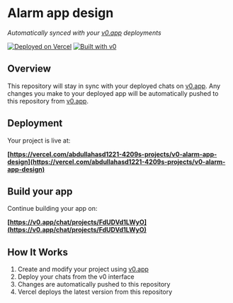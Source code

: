 # Alarm app design

*Automatically synced with your [v0.app](https://v0.app) deployments*

[![Deployed on Vercel](https://img.shields.io/badge/Deployed%20on-Vercel-black?style=for-the-badge&logo=vercel)](https://vercel.com/abdullahasd1221-4209s-projects/v0-alarm-app-design)
[![Built with v0](https://img.shields.io/badge/Built%20with-v0.app-black?style=for-the-badge)](https://v0.app/chat/projects/FdUDVd1LWyO)

## Overview

This repository will stay in sync with your deployed chats on [v0.app](https://v0.app).
Any changes you make to your deployed app will be automatically pushed to this repository from [v0.app](https://v0.app).

## Deployment

Your project is live at:

**[https://vercel.com/abdullahasd1221-4209s-projects/v0-alarm-app-design](https://vercel.com/abdullahasd1221-4209s-projects/v0-alarm-app-design)**

## Build your app

Continue building your app on:

**[https://v0.app/chat/projects/FdUDVd1LWyO](https://v0.app/chat/projects/FdUDVd1LWyO)**

## How It Works

1. Create and modify your project using [v0.app](https://v0.app)
2. Deploy your chats from the v0 interface
3. Changes are automatically pushed to this repository
4. Vercel deploys the latest version from this repository